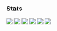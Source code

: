 ### Stats
![](https://github-profile-summary-cards.vercel.app/api/cards/profile-details?username=RTa-technology&theme=tokyonight)
![](https://github-profile-summary-cards.vercel.app/api/cards/repos-per-language?username=rta-technology&theme=tokyonight)
![](https://github-profile-summary-cards.vercel.app/api/cards/most-commit-language?username=rta-technology&theme=tokyonight)
![](https://github-profile-summary-cards.vercel.app/api/cards/stats?username=rta-technology&count_private=True&theme=tokyonight)
![](https://github-profile-summary-cards.vercel.app/api/cards/productive-time?username=rta-technology&utcOffset=9&theme=tokyonight)
![](https://github-profile-trophy.vercel.app/?username=rta-technology&theme=onedark&no-frame=true)

